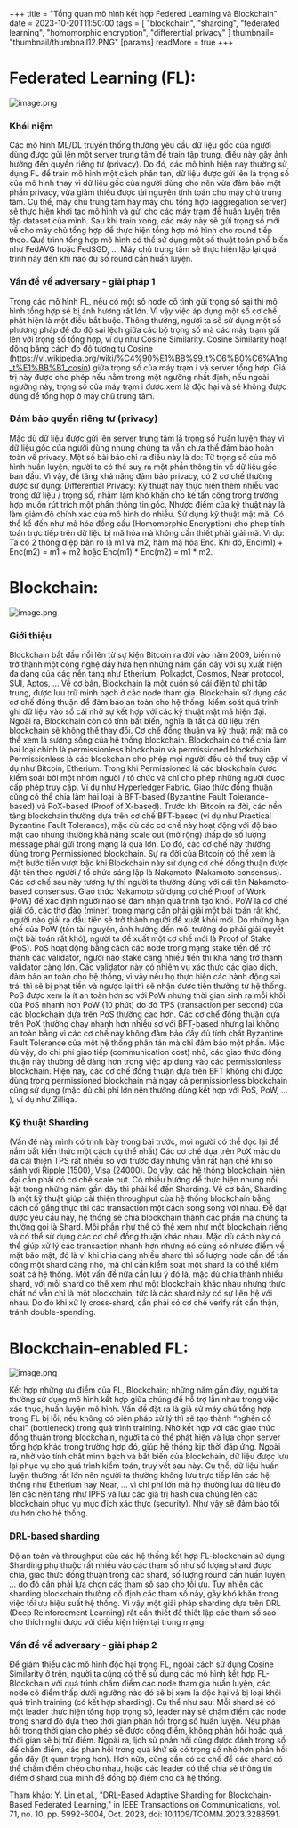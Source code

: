 +++
title = "Tổng quan mô hình kết hợp Federed Learning và Blockchain"
date = 2023-10-20T11:50:00
tags = [
"blockchain",
"sharding",
"federated learning",
"homomorphic encryption",
"differential privacy"
]
thumbnail= "thumbnail/thumbnail12.PNG"
[params]
  readMore = true
+++

# Federated Learning (FL):

![image.png](https://images.viblo.asia/28ecee61-8438-403c-bcab-8583219ff786.png)

### Khái niệm

Các mô hình ML/DL truyền thống thường yêu cầu dữ liệu gốc của người dùng được gửi lên một server trung tâm để train tập trung, điều này gây ảnh hưởng đến quyền riêng tư (privacy). Do đó, các mô hình hiện nay thường sử dụng FL để train mô hình một cách phân tán, dữ liệu được gửi lên là trọng số của mô hình thay vì dữ liệu gốc của người dùng cho nên vừa đảm bảo một phần privacy, vừa giảm thiểu được tài nguyên tính toán cho máy chủ trung tâm. Cụ thể, máy chủ trung tâm hay máy chủ tổng hợp (aggregation server) sẽ thực hiện khởi tạo mô hình và gửi cho các máy trạm để huấn luyện trên tập dataset của mình. Sau khi train xong, các máy này sẽ gửi trọng số mới về cho máy chủ tổng hợp để thực hiện tổng hợp mô hình cho round tiếp theo. Quá trình tổng hợp mô hình có thể sử dụng một số thuật toán phổ biến như FedAVG hoặc FedSGD, … Máy chủ trung tâm sẽ thực hiện lặp lại quá trình này đến khi nào đủ số round cần huấn luyện.

### Vấn đề về adversary - giải pháp 1

Trong các mô hình FL, nếu có một số node cố tình gửi trọng số sai thì mô hình tổng hợp sẽ bị ảnh hưởng rất lớn. Vì vậy việc áp dụng một số cơ chế phát hiện là một điều bắt buộc. Thông thường, người ta sẽ sử dụng một số phương pháp để đo độ sai lệch giữa các bộ trọng số mà các máy trạm gửi lên với trọng số tổng hợp, ví dụ như Cosine Similarity. Cosine Similarity hoạt động bằng cách đo độ tương tự Cosine (https://vi.wikipedia.org/wiki/%C4%90%E1%BB%99_t%C6%B0%C6%A1ng_t%E1%BB%B1_cosin) giữa trọng số của máy trạm i và server tổng hợp. Giá trị này được cho phép nếu nằm trong một ngưỡng nhất định, nếu ngoài ngưỡng này, trọng số của máy trạm i được xem là độc hại và sẽ không được dùng để tổng hợp ở máy chủ trung tâm.

### Đảm bảo quyền riêng tư (privacy)

Mặc dù dữ liệu được gửi lên server trung tâm là trọng số huấn luyện thay vì dữ liệu gốc của người dùng nhưng chúng ta vẫn chưa thể đảm bảo hoàn toàn về privacy. Một số bài báo chỉ ra điều này là do: Từ trọng số của mô hình huấn luyện, người ta có thể suy ra một phần thông tin về dữ liệu gốc ban đầu. Vì vậy, để tăng khả năng đảm bảo privacy, có 2 cơ chế thường được sử dụng:
Differential Privacy: Kỹ thuật này thực hiện thêm nhiễu vào trong dữ liệu / trọng số, nhằm làm khó khăn cho kẻ tấn công trong trường hợp muốn rút trích một phần thông tin gốc. Nhược điểm của kỹ thuật này là làm giảm độ chính xác của mô hình do nhiễu.
Sử dụng kỹ thuật mật mã: Có thể kể đến như mã hóa đồng cấu (Homomorphic Encryption) cho phép tính toán trực tiếp trên dữ liệu bị mã hóa mà không cần thiết phải giải mã. Ví dụ: Ta có 2 thông điệp bản rõ là m1 và m2, hàm mã hóa Enc. Khi đó, Enc(m1) + Enc(m2) = m1 + m2 hoặc Enc(m1) * Enc(m2) = m1 * m2.

# Blockchain:

![image.png](https://images.viblo.asia/6d933f4b-4fbf-4f13-8bde-212976f9d539.png)


### Giới thiệu

Blockchain bắt đầu nổi lên từ sự kiện Bitcoin ra đời vào năm 2009, biến nó trở thành một công nghệ đầy hứa hẹn những năm gần đây với sự xuất hiện đa dạng của các nền tảng như Etherium, Polkadot, Cosmos, Near protocol, SUI, Aptos, … Về cơ bản, Blockchain là một cuốn sổ cái điện tử phi tâp trung, được lưu trữ minh bạch ở các node tham gia. Blockchain sử dụng các cơ chế đồng thuận để đảm bảo an toàn cho hệ thống, kiểm soát quá trình ghi dữ liệu vào sổ cái nhờ sự kết hợp với các kỹ thuật mật mã hiện đại. Ngoài ra, Blockchain còn có tính bất biến, nghĩa là tất cả dữ liệu trên blockchain sẽ không thể thay đổi. Cơ chế đồng thuận và kỹ thuật mật mã có thể xem là sương sống của hệ thống blockchain. 
	Blockchain có thể chia làm hai loại chính là permissionless blockchain và permissioned blockchain. Permissionless là các blockchain cho phép mọi người đều có thể truy cập ví dụ như Bitcoin, Etherium. Trong khi Permissioned là các blockchain được kiểm soát bởi một nhóm người / tổ chức và chỉ cho phép những người được cấp phép truy cập. Ví dụ như Hyperledger Fabric.
	Giao thức đồng thuận cũng có thể chia làm hai loại là BFT-based (Byzantine Fault Tolerance-based) và PoX-based (Proof of X-based). Trước khi Bitcoin ra đời, các nền tảng blockchain thường dựa trên cơ chế BFT-based (ví dụ như Practical Byzantine Fault Tolerance), mặc dù các cơ chế này hoạt động với độ bảo mật cao nhưng thường khả năng scale out (mở rộng) thấp do số lượng message phải gửi trong mạng là quá lớn. Do đó, các cơ chế này thường dùng trong Permissioned blockchain. Sự ra đời của Bitcoin có thể xem là một bước tiến vượt bậc khi Blockchain này sử dụng cơ chế đồng thuận được đặt tên theo người / tổ chức sáng lập là Nakamoto (Nakamoto consensus). Các cơ chế sau này tương tự thì người ta thường dùng với cái tên Nakamoto-based consensus. Giao thức Nakamoto sử dụng cơ chế Proof of Work (PoW) để xác định người nào sẽ đảm nhận quá trình tạo khối. PoW là cơ chế giải đố, các thợ đào (miner) trong mạng cần phải giải một bài toán rất khó, người nào giải ra đầu tiên sẽ trở thành người đề xuất khối mới. Do những hạn chế của PoW (tốn tài nguyên, ảnh hưởng đến môi trường do phải giải quyết một bài toán rất khó), người ta đề xuất một cơ chế mới là Proof of Stake (PoS). PoS hoạt động bằng cách các node trong mạng stake tiền để trở thành các validator, người nào stake càng nhiều tiền thì khả năng trở thành validator càng lớn. Các validator này có nhiệm vụ xác thực các giao dịch, đảm bảo an toàn cho hệ thống, vì vậy nếu họ thực hiện các hành động sai trái thì sẽ bị phạt tiền và ngược lại thì sẽ nhận được tiền thưởng từ hệ thống. PoS được xem là ít an toàn hơn so với PoW nhưng thời gian sinh ra mỗi khối của PoS nhanh hơn PoW (10 phút) do đó TPS (transaction per second) của các blockchain dựa trên PoS thường cao hơn. Các cơ chế đồng thuận dựa trên PoX thường chạy nhanh hơn nhiều sơ với BFT-based nhưng lại không an toàn bằng vì các cơ chế này không đảm bảo đầy đủ tính chất Byzantine Fault Tolerance của một hệ thống phân tán mà chỉ đảm bảo một phần. Mặc dù vậy, do chi phí giao tiếp (communication cost) nhỏ, các giao thức đồng thuận này thường dễ dàng hơn trong việc áp dụng vào các permissionless blockchain. Hiện nay, các cơ chế đồng thuận dựa trên BFT không chỉ được dùng trong permissioned blockchain mà ngay cả permissionless blockchain cũng sử dụng (mặc dù chi phí lớn nên thường dùng kết hợp với PoS, PoW, … ), ví dụ như Zilliqa.

### Kỹ thuật Sharding

(Vấn đề này mình có trình bày trong bài trước, mọi người có thể đọc lại để nắm bắt kiến thức một cách cụ thể nhất)
Các cơ chế dựa trên PoX mặc dù đã cải thiện TPS rất nhiều so với trước đây nhưng vẫn rất hạn chế khi so sánh với Ripple (1500), Visa (24000). Do vậy, các hệ thống blockchain hiện đại cần phải có cơ chế scale out. Có nhiều hướng để thực hiện nhưng nổi bật trong những năm gần đây thì phải kể đến Sharding. Về cơ bản, Sharding là một kỹ thuật giúp cải thiện throughput của hệ thống blockchain bằng cách cố gắng thực thi các transaction một cách song song với nhau. Để đạt được yêu cầu này, hệ thống sẽ chia blockchain thành các phần mà chúng ta thường gọi là Shard. Mỗi phần như thế có thể xem như một blockchain riêng và có thể sử dụng các cơ chế đồng thuận khác nhau. Mặc dù cách này có thể giúp xử lý các transaction nhanh hơn nhưng nó cũng có nhược điểm về mặt bảo mật, đó là vì khi chia càng nhiều shard thì số lượng node cần để tấn công một shard càng nhỏ, mà chỉ cần kiểm soát một shard là có thể kiểm soát cả hệ thống. Một vấn đề nữa cần lưu ý đó là, mặc dù chia thành nhiều shard, với mỗi shard có thể xem như một blockchain khác nhau nhưng thực chất nó vẫn chỉ là một blockchain, tức là các shard này có sự liên hệ với nhau. Do đó khi xử lý cross-shard, cần phải có cơ chế verify rất cẩn thận, tránh double-spending.


# Blockchain-enabled FL:

![image.png](https://images.viblo.asia/cb37c676-4365-4ee6-84fb-1e3a318fa60d.png)

Kết hợp những ưu điểm của FL, Blockchain; những năm gần đây, người ta thường sử dụng mô hình kết hợp giữa chúng để hỗ trợ lẫn nhau trong việc xác thực, huấn luyện mô hình. Vấn đề đặt ra là giả sử máy chủ tổng hợp trong FL bị lỗi, nếu không có biện pháp xử lý thì sẽ tạo thành “nghẽn cổ chai” (bottleneck) trong quá trình training. Nhờ kết hợp với các giao thức đồng thuận trong blockchain, người ta có thể phát hiện và lựa chọn server tổng hợp khác trong trường hợp đó, giúp hệ thống kịp thời đáp ứng. Ngoài ra, nhờ vào tính chất minh bạch và bất biến của blockchain, dữ liệu được lưu lại phục vụ cho quá trình kiểm toán, truy vết sau này. Cụ thể, dữ liệu huấn luyện thường rất lớn nên người ta thường không lưu trực tiếp lên các hệ thống như Etherium hay Near, … vì chi phí lớn mà họ thường lưu dữ liệu đó lên các nên tảng như IPFS và lưu các giá trị hash của chúng lên các blockchain phục vụ mục đích xác thực (security). Như vậy sẽ đảm bảo tối ưu hơn cho hệ thống.

### DRL-based sharding

Độ an toàn và throughput của các hệ thống kết hợp FL-blockchain sử dụng Sharding phụ thuộc rất nhiều vào các tham số như số lượng shard được chia, giao thức đồng thuận trong các shard, số lượng round cần huấn luyện, … do đó cần phải lựa chọn các tham số sao cho tối ưu. Tuy nhiên các sharding blockchain thường cố định các tham số này, gây khó khăn trong việc tối ưu hiệu suất hệ thống. Vì vậy một giải pháp sharding dựa trên DRL (Deep Reinforcement Learning) rất cần thiết để thiết lập các tham số sao cho thích nghi được với điều kiện hiện tại trong mạng.

### Vấn đề về adversary - giải pháp 2

Để giảm thiểu các mô hình độc hại trọng FL, ngoài cách sử dụng Cosine Similarity ở trên, người ta cũng có thể sử dụng các mô hình kết hợp FL-Blockchain với quá trình chấm điểm các node tham gia huấn luyện, các node có điểm thấp dưới ngưỡng nào đó sẽ bị xem là độc hại và bị loại khỏi quá trình training (có kết hợp sharding). Cụ thể như sau: Mỗi shard sẽ có một leader thực hiện tổng hợp trọng số, leader này sẽ chấm điểm các node trong shard đó dựa theo thời gian phản hồi trọng số huấn luyện. Nếu phản hồi trong thời gian cho phép sẽ được cộng điểm, không phản hồi hoặc quá thời gian sẽ bị trừ điểm. Ngoài ra, lịch sử phản hồi cũng được đánh trọng số để chấm điểm, các phản hồi trong quá khứ sẽ có trọng số nhỏ hơn phản hồi gần đây (ít quan trọng hơn). Hơn nữa, cũng cần có cơ chế để các shard có thể chấm điểm chéo cho nhau, hoặc các leader có thể chia sẻ thông tin điểm ở shard của mình để đồng bộ điểm cho cả hệ thống.


Tham khảo: Y. Lin et al., "DRL-Based Adaptive Sharding for Blockchain-Based Federated Learning," in IEEE Transactions on Communications, vol. 71, no. 10, pp. 5992-6004, Oct. 2023, doi: 10.1109/TCOMM.2023.3288591.